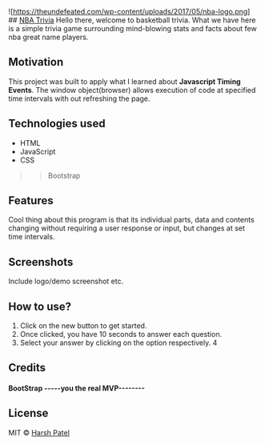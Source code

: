 ![https://theundefeated.com/wp-content/uploads/2017/05/nba-logo.png] ## [NBA Trivia](https://harshpaddle.github.io/TriviaGame.github.io)
Hello there, welcome to basketball trivia. What we have here is a simple trivia game surrounding mind-blowing stats and facts about few nba great name players.

## Motivation
This project was built to apply what I learned about **Javascript Timing Events**. The window object(browser) allows execution of code at specified time intervals with out refreshing the page.

## Technologies used 
* HTML
* JavaScript
* CSS
>> Bootstrap

## Features
Cool thing about this program is that its individual parts, data and contents changing without requiring a user response or input, but changes at set time intervals.

## Screenshots
Include logo/demo screenshot etc.

## How to use?
1. Click on the new button to get started.
2. Once clicked, you have 10 seconds to answer each question.
3. Select your answer by clicking on the option respectively.
4

## Credits
#### BootStrap **-----you the real MVP--------**


## License
MIT © [Harsh Patel]()
